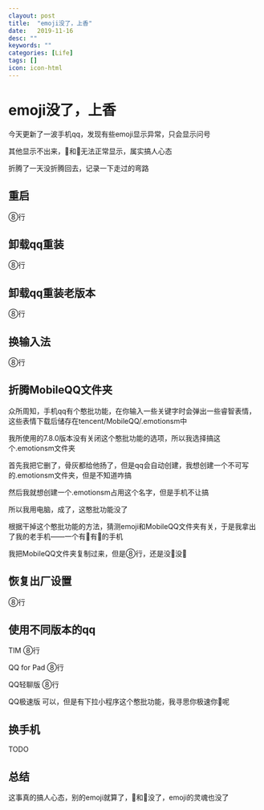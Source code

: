 ```yaml
---
clayout: post
title:  "emoji没了，上香"
date:   2019-11-16
desc: ""
keywords: ""
categories: [Life]
tags: []
icon: icon-html
---
```


# emoji没了，上香

今天更新了一波手机qq，发现有些emoji显示异常，只会显示问号

其他显示不出来，🐎和👴无法正常显示，属实搞人心态

折腾了一天没折腾回去，记录一下走过的弯路

## 重启

⑧行

## 卸载qq重装

⑧行

## 卸载qq重装老版本

⑧行

## 换输入法

⑧行

## 折腾MobileQQ文件夹

众所周知，手机qq有个憨批功能，在你输入一些关键字时会弹出一些睿智表情，这些表情下载后储存在tencent/MobileQQ/.emotionsm中

我所使用的7.8.0版本没有关闭这个憨批功能的选项，所以我选择搞这个.emotionsm文件夹

首先我把它删了，骨灰都给他扬了，但是qq会自动创建，我想创建一个不可写的.emotionsm文件夹，但是不知道咋搞

然后我就想创建一个.emotionsm占用这个名字，但是手机不让搞

所以我用电脑，成了，这憨批功能没了

根据干掉这个憨批功能的方法，猜测emoji和MobileQQ文件夹有关，于是我拿出了我的老手机——一个有🐎有👴的手机

我把MobileQQ文件夹复制过来，但是⑧行，还是没🐎没👴

## 恢复出厂设置

⑧行

## 使用不同版本的qq

TIM ⑧行

QQ for Pad ⑧行

QQ轻聊版 ⑧行

QQ极速版 可以，但是有下拉小程序这个憨批功能，我寻思你极速你🐎呢



## 换手机

TODO



## 总结

这事真的搞人心态，别的emoji就算了，🐎和👴没了，emoji的灵魂也没了